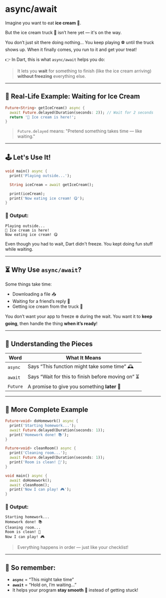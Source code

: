 # async/await

Imagine you want to eat **ice cream** 🍦.

But the ice cream truck 🚚 isn’t here yet — it's on the way.

You don’t just sit there doing nothing… You keep playing ⚽ until the truck shows up.
When it finally comes, you run to it and get your treat!

👉 In Dart, this is what `async/await` helps you do:

> It lets you **wait** for something to finish (like the ice cream arriving) **without freezing** everything else.

---

## 🍦 Real-Life Example: Waiting for Ice Cream

```dart
Future<String> getIceCream() async {
  await Future.delayed(Duration(seconds: 2)); // Wait for 2 seconds
  return '🍦 Ice cream is here!';
}
```

> `Future.delayed` means: "Pretend something takes time — like waiting."

---

## 🕹️ Let's Use It!

```dart
void main() async {
  print('Playing outside...');

  String iceCream = await getIceCream();

  print(iceCream);
  print('Now eating ice cream! 😋');
}
```

### 🧠 Output:

```
Playing outside...
🍦 Ice cream is here!
Now eating ice cream! 😋
```

Even though you had to wait, Dart didn't freeze. You kept doing fun stuff while waiting.

---

## ⏳ Why Use `async/await`?

Some things take time:

* Downloading a file 📥
* Waiting for a friend’s reply 📲
* Getting ice cream from the truck 🍦

You don’t want your app to freeze ❄️ during the wait.
You want it to **keep going**, then handle the thing **when it’s ready**!

---

## 🧠 Understanding the Pieces

| Word     | What It Means                                     |
|----------|---------------------------------------------------|
| `async`  | Says “This function might take some time” 🕰️     |
| `await`  | Says “Wait for this to finish before moving on” ⏳ |
| `Future` | A promise to give you something **later** 🤝      |

---

## 🔧 More Complete Example

```dart
Future<void> doHomework() async {
  print('Starting homework...');
  await Future.delayed(Duration(seconds: 1));
  print('Homework done! 📚');
}

Future<void> cleanRoom() async {
  print('Cleaning room...');
  await Future.delayed(Duration(seconds: 1));
  print('Room is clean! 🧹');
}

void main() async {
  await doHomework();
  await cleanRoom();
  print('Now I can play! 🎮');
}
```

### 🧠 Output:

```
Starting homework...
Homework done! 📚
Cleaning room...
Room is clean! 🧹
Now I can play! 🎮
```

> Everything happens in order — just like your checklist!

---

## 🎉 So remember:

* **`async`** = “This might take time”
* **`await`** = “Hold on, I’m waiting…”
* It helps your program **stay smooth** 🧈 instead of getting stuck!

